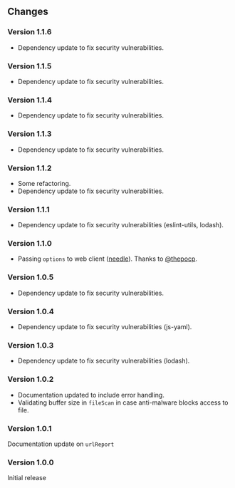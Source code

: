 ## Changes

### Version 1.1.6

- Dependency update to fix security vulnerabilities.

### Version 1.1.5

- Dependency update to fix security vulnerabilities.

### Version 1.1.4

- Dependency update to fix security vulnerabilities.

### Version 1.1.3

- Dependency update to fix security vulnerabilities.

### Version 1.1.2

- Some refactoring.
- Dependency update to fix security vulnerabilities.

### Version 1.1.1

- Dependency update to fix security vulnerabilities (eslint-utils, lodash).

### Version 1.1.0

- Passing `options` to web client ([needle](https://www.npmjs.com/package/needle)). Thanks to [@thepocp](https://github.com/thepocp).

### Version 1.0.5

- Dependency update to fix security vulnerabilities.

### Version 1.0.4

- Dependency update to fix security vulnerabilities (js-yaml).

### Version 1.0.3

- Dependency update to fix security vulnerabilities (lodash).

### Version 1.0.2

- Documentation updated to include error handling.
- Validating buffer size in `fileScan` in case anti-malware blocks access to file.

### Version 1.0.1

Documentation update on `urlReport`

### Version 1.0.0

Initial release
